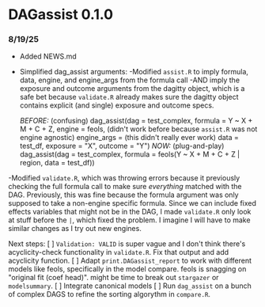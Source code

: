 # DAGassist 0.1.0

### 8/19/25

- Added NEWS.md 

- Simplified dag_assist arguments:
    -Modified `assist.R` to imply formula, data, engine, and engine_args from the
    formula call 
    -AND imply the exposure and outcome arguments from the dagitty object, which
    is a safe bet because `validate.R` already makes sure the dagitty object contains
    explicit (and single) exposure and outcome specs.
    
  *BEFORE:* (confusing)
  dag_assist(dag = test_complex, 
           formula = Y ~ X + M + C + Z,
           engine = feols, (didn't work before because `assist.R` was not engine agnostic)
           engine_args = (this didn't really ever work)
           data = test_df, 
           exposure = "X",
           outcome = "Y")
  *NOW:* (plug-and-play)
  dag_assist(dag = test_complex, formula = feols(Y ~ X + M + C + Z | region, 
             data = test_df))
    
-Modified `validate.R`, which was throwing errors because it previously checking the
 full formula call to make sure *everything* matched with the DAG. Previously, this
 was fine because the formula argument was only supposed to take a non-engine 
 specific formula. Since we can include fixed effects variables that might
 not be in the DAG, I made `validate.R` only look at stuff before the `|`, which
 fixed the problem. I imagine I will have to make similar changes as I try out
 new engines. 
 
Next steps:
[ ] `Validation: VALID` is super vague and I don't think there's acyclicity-check
    functionality in `validate.R`. Fix that output and add acyclicity function.
[ ] Adapt `print.DAGassist_report` to work with different models like feols, 
    specifically in the model compare. feols is snagging on "original fit 
    (coef head)". might be time to break out `stargazer` or `modelsummary`.
[ ] Integrate canonical models
[ ] Run `dag_assist` on a bunch of complex DAGS to refine the sorting 
    algorythm in `compare.R`.

